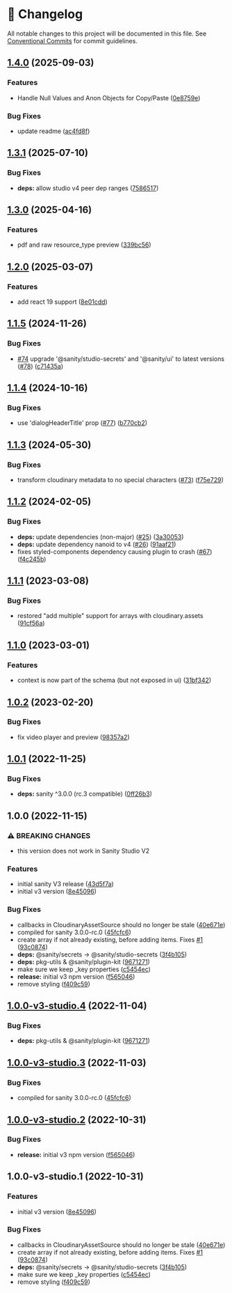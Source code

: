 <!-- markdownlint-disable --><!-- textlint-disable -->

# 📓 Changelog

All notable changes to this project will be documented in this file. See
[Conventional Commits](https://conventionalcommits.org) for commit guidelines.

## [1.4.0](https://github.com/sanity-io/sanity-plugin-cloudinary/compare/v1.3.1...v1.4.0) (2025-09-03)

### Features

- Handle Null Values and Anon Objects for Copy/Paste ([0e8759e](https://github.com/sanity-io/sanity-plugin-cloudinary/commit/0e8759e9eeac634b5e251ee06b7ce690d0e91598))

### Bug Fixes

- update readme ([ac4fd8f](https://github.com/sanity-io/sanity-plugin-cloudinary/commit/ac4fd8f54c9d3d6e0737b6897d49c4142a5028b8))

## [1.3.1](https://github.com/sanity-io/sanity-plugin-cloudinary/compare/v1.3.0...v1.3.1) (2025-07-10)

### Bug Fixes

- **deps:** allow studio v4 peer dep ranges ([7586517](https://github.com/sanity-io/sanity-plugin-cloudinary/commit/7586517ee6d5c9e5a736c4dec5d43f2361512377))

## [1.3.0](https://github.com/sanity-io/sanity-plugin-cloudinary/compare/v1.2.0...v1.3.0) (2025-04-16)

### Features

- pdf and raw resource_type preview ([339bc56](https://github.com/sanity-io/sanity-plugin-cloudinary/commit/339bc563f1d51c66b3a6e42fd60bc4d69d95f301))

## [1.2.0](https://github.com/sanity-io/sanity-plugin-cloudinary/compare/v1.1.5...v1.2.0) (2025-03-07)

### Features

- add react 19 support ([8e01cdd](https://github.com/sanity-io/sanity-plugin-cloudinary/commit/8e01cddba570bb5b67f4e7f6e8b221ce40bc76bd))

## [1.1.5](https://github.com/sanity-io/sanity-plugin-cloudinary/compare/v1.1.4...v1.1.5) (2024-11-26)

### Bug Fixes

- [#74](https://github.com/sanity-io/sanity-plugin-cloudinary/issues/74) upgrade '@sanity/studio-secrets' and '@sanity/ui' to latest versions ([#78](https://github.com/sanity-io/sanity-plugin-cloudinary/issues/78)) ([c71435a](https://github.com/sanity-io/sanity-plugin-cloudinary/commit/c71435a544bd9d4019544c283c7c874b0b7bb3d1))

## [1.1.4](https://github.com/sanity-io/sanity-plugin-cloudinary/compare/v1.1.3...v1.1.4) (2024-10-16)

### Bug Fixes

- use 'dialogHeaderTitle' prop ([#77](https://github.com/sanity-io/sanity-plugin-cloudinary/issues/77)) ([b770cb2](https://github.com/sanity-io/sanity-plugin-cloudinary/commit/b770cb2777244f9cb68d02127446093b43ee414e))

## [1.1.3](https://github.com/sanity-io/sanity-plugin-cloudinary/compare/v1.1.2...v1.1.3) (2024-05-30)

### Bug Fixes

- transform cloudinary metadata to no special characters ([#73](https://github.com/sanity-io/sanity-plugin-cloudinary/issues/73)) ([f75e729](https://github.com/sanity-io/sanity-plugin-cloudinary/commit/f75e72973cf4f7e3a0379fb7825dc39282394dc8))

## [1.1.2](https://github.com/sanity-io/sanity-plugin-cloudinary/compare/v1.1.1...v1.1.2) (2024-02-05)

### Bug Fixes

- **deps:** update dependencies (non-major) ([#25](https://github.com/sanity-io/sanity-plugin-cloudinary/issues/25)) ([3a30053](https://github.com/sanity-io/sanity-plugin-cloudinary/commit/3a30053d5fa999c85aaa95861e4e3213567341ac))
- **deps:** update dependency nanoid to v4 ([#26](https://github.com/sanity-io/sanity-plugin-cloudinary/issues/26)) ([91aaf21](https://github.com/sanity-io/sanity-plugin-cloudinary/commit/91aaf21c77b6fbb0494b353daa985da2a80d4312))
- fixes styled-components dependency causing plugin to crash ([#67](https://github.com/sanity-io/sanity-plugin-cloudinary/issues/67)) ([f4c245b](https://github.com/sanity-io/sanity-plugin-cloudinary/commit/f4c245b2135530b5978b38865654b90d2eb82e3d))

## [1.1.1](https://github.com/sanity-io/sanity-plugin-cloudinary/compare/v1.1.0...v1.1.1) (2023-03-08)

### Bug Fixes

- restored "add multiple" support for arrays with cloudinary.assets ([91cf56a](https://github.com/sanity-io/sanity-plugin-cloudinary/commit/91cf56a30e9c02560ee2d86eabe0aba8454aa829))

## [1.1.0](https://github.com/sanity-io/sanity-plugin-cloudinary/compare/v1.0.2...v1.1.0) (2023-03-01)

### Features

- context is now part of the schema (but not exposed in ui) ([31bf342](https://github.com/sanity-io/sanity-plugin-cloudinary/commit/31bf3421308cbddd0bec523d02262f1ef1ee2b71))

## [1.0.2](https://github.com/sanity-io/sanity-plugin-cloudinary/compare/v1.0.1...v1.0.2) (2023-02-20)

### Bug Fixes

- fix video player and preview ([98357a2](https://github.com/sanity-io/sanity-plugin-cloudinary/commit/98357a2630d0a33da28edc842118ab4aed247509))

## [1.0.1](https://github.com/sanity-io/sanity-plugin-cloudinary/compare/v1.0.0...v1.0.1) (2022-11-25)

### Bug Fixes

- **deps:** sanity ^3.0.0 (rc.3 compatible) ([0ff26b3](https://github.com/sanity-io/sanity-plugin-cloudinary/commit/0ff26b3a600527668cf95079e18c9d264f7ad3c5))

## 1.0.0 (2022-11-15)

### ⚠ BREAKING CHANGES

- this version does not work in Sanity Studio V2

### Features

- initial sanity V3 release ([43d5f7a](https://github.com/sanity-io/sanity-plugin-cloudinary/commit/43d5f7ac33f2a668aa4ad56594f047f1caebcee8))
- initial v3 version ([8e45096](https://github.com/sanity-io/sanity-plugin-cloudinary/commit/8e45096cc039b3a36269ce193c18027f7b45cd0e))

### Bug Fixes

- callbacks in CloudinaryAssetSource should no longer be stale ([40e671e](https://github.com/sanity-io/sanity-plugin-cloudinary/commit/40e671e6beb3ab98cf7622c1eeaf722d092eea2c))
- compiled for sanity 3.0.0-rc.0 ([45fcfc6](https://github.com/sanity-io/sanity-plugin-cloudinary/commit/45fcfc675836e732caca58b9c03c29c5cba447f7))
- create array if not already existing, before adding items. Fixes [#1](https://github.com/sanity-io/sanity-plugin-cloudinary/issues/1) ([93c0874](https://github.com/sanity-io/sanity-plugin-cloudinary/commit/93c08747a356e094bdd75ab15b22877a0bbdfecc))
- **deps:** @sanity/secrets -> @sanity/studio-secrets ([3f4b105](https://github.com/sanity-io/sanity-plugin-cloudinary/commit/3f4b105ae18d1e4741309e4740c3fc2e3e26646e))
- **deps:** pkg-utils & @sanity/plugin-kit ([9671271](https://github.com/sanity-io/sanity-plugin-cloudinary/commit/96712711d406fe5a245cee572e2b499e40c6ac17))
- make sure we keep \_key properties ([c5454ec](https://github.com/sanity-io/sanity-plugin-cloudinary/commit/c5454ece76716a8d3745f7472866e40575aab3ff))
- **release:** initial v3 npm version ([f565046](https://github.com/sanity-io/sanity-plugin-cloudinary/commit/f5650464194f303f3a5e65276b14e6b7f99560e1))
- remove styling ([f409c59](https://github.com/sanity-io/sanity-plugin-cloudinary/commit/f409c59c1177e77dc641562c374121681a49f930))

## [1.0.0-v3-studio.4](https://github.com/sanity-io/sanity-plugin-cloudinary/compare/v1.0.0-v3-studio.3...v1.0.0-v3-studio.4) (2022-11-04)

### Bug Fixes

- **deps:** pkg-utils & @sanity/plugin-kit ([9671271](https://github.com/sanity-io/sanity-plugin-cloudinary/commit/96712711d406fe5a245cee572e2b499e40c6ac17))

## [1.0.0-v3-studio.3](https://github.com/sanity-io/sanity-plugin-cloudinary/compare/v1.0.0-v3-studio.2...v1.0.0-v3-studio.3) (2022-11-03)

### Bug Fixes

- compiled for sanity 3.0.0-rc.0 ([45fcfc6](https://github.com/sanity-io/sanity-plugin-cloudinary/commit/45fcfc675836e732caca58b9c03c29c5cba447f7))

## [1.0.0-v3-studio.2](https://github.com/sanity-io/sanity-plugin-cloudinary/compare/v1.0.0-v3-studio.1...v1.0.0-v3-studio.2) (2022-10-31)

### Bug Fixes

- **release:** initial v3 npm version ([f565046](https://github.com/sanity-io/sanity-plugin-cloudinary/commit/f5650464194f303f3a5e65276b14e6b7f99560e1))

## 1.0.0-v3-studio.1 (2022-10-31)

### Features

- initial v3 version ([8e45096](https://github.com/sanity-io/sanity-plugin-cloudinary/commit/8e45096cc039b3a36269ce193c18027f7b45cd0e))

### Bug Fixes

- callbacks in CloudinaryAssetSource should no longer be stale ([40e671e](https://github.com/sanity-io/sanity-plugin-cloudinary/commit/40e671e6beb3ab98cf7622c1eeaf722d092eea2c))
- create array if not already existing, before adding items. Fixes [#1](https://github.com/sanity-io/sanity-plugin-cloudinary/issues/1) ([93c0874](https://github.com/sanity-io/sanity-plugin-cloudinary/commit/93c08747a356e094bdd75ab15b22877a0bbdfecc))
- **deps:** @sanity/secrets -> @sanity/studio-secrets ([3f4b105](https://github.com/sanity-io/sanity-plugin-cloudinary/commit/3f4b105ae18d1e4741309e4740c3fc2e3e26646e))
- make sure we keep \_key properties ([c5454ec](https://github.com/sanity-io/sanity-plugin-cloudinary/commit/c5454ece76716a8d3745f7472866e40575aab3ff))
- remove styling ([f409c59](https://github.com/sanity-io/sanity-plugin-cloudinary/commit/f409c59c1177e77dc641562c374121681a49f930))
